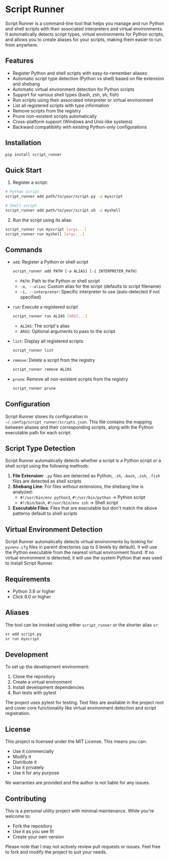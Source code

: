 # Script Runner

Script Runner is a command-line tool that helps you manage and run Python and shell scripts with their associated interpreters and virtual environments. It automatically detects script types, virtual environments for Python scripts, and allows you to create aliases for your scripts, making them easier to run from anywhere.

## Features

- Register Python and shell scripts with easy-to-remember aliases
- Automatic script type detection (Python vs shell) based on file extension and shebang
- Automatic virtual environment detection for Python scripts
- Support for various shell types (bash, zsh, sh, fish)
- Run scripts using their associated interpreter or virtual environment
- List all registered scripts with type information
- Remove scripts from the registry
- Prune non-existent scripts automatically
- Cross-platform support (Windows and Unix-like systems)
- Backward compatibility with existing Python-only configurations

## Installation

```bash
pip install script_runner
```

## Quick Start

1. Register a script:
```bash
# Python script
script_runner add path/to/your/script.py -a myscript

# Shell script
script_runner add path/to/your/script.sh -a myshell
```

2. Run the script using its alias:
```bash
script_runner run myscript [args...]
script_runner run myshell [args...]
```

## Commands

- `add`: Register a Python or shell script
  ```bash
  script_runner add PATH [-a ALIAS] [-i INTERPRETER_PATH]
  ```
  - `PATH`: Path to the Python or shell script
  - `-a, --alias`: Custom alias for the script (defaults to script filename)
  - `-i, --interpreter`: Specific interpreter to use (auto-detected if not specified)

- `run`: Execute a registered script
  ```bash
  script_runner run ALIAS [ARGS...]
  ```
  - `ALIAS`: The script's alias
  - `ARGS`: Optional arguments to pass to the script

- `list`: Display all registered scripts
  ```bash
  script_runner list
  ```

- `remove`: Delete a script from the registry
  ```bash
  script_runner remove ALIAS
  ```

- `prune`: Remove all non-existent scripts from the registry
  ```bash
  script_runner prune
  ```

## Configuration

Script Runner stores its configuration in `~/.config/script_runner/scripts.json`. This file contains the mapping between aliases and their corresponding scripts, along with the Python executable path for each script.

## Script Type Detection

Script Runner automatically detects whether a script is a Python script or a shell script using the following methods:

1. **File Extension**: `.py` files are detected as Python, `.sh`, `.bash`, `.zsh`, `.fish` files are detected as shell scripts
2. **Shebang Line**: For files without extensions, the shebang line is analyzed:
   - `#!/usr/bin/env python3`, `#!/usr/bin/python` → Python script
   - `#!/bin/bash`, `#!/usr/bin/env zsh` → Shell script
3. **Executable Files**: Files that are executable but don't match the above patterns default to shell scripts

## Virtual Environment Detection

Script Runner automatically detects virtual environments by looking for `pyvenv.cfg` files in parent directories (up to 5 levels by default). It will use the Python executable from the nearest virtual environment found. If no virtual environment is detected, it will use the system Python that was used to install Script Runner.

## Requirements

- Python 3.8 or higher
- Click 8.0 or higher

## Aliases

The tool can be invoked using either `script_runner` or the shorter alias `sr`:

```bash
sr add script.py
sr run myscript
```

## Development

To set up the development environment:

1. Clone the repository
2. Create a virtual environment
3. Install development dependencies
4. Run tests with pytest

The project uses pytest for testing. Test files are available in the project root and cover core functionality like virtual environment detection and script registration.

## License

This project is licensed under the MIT License. This means you can:
- Use it commercially
- Modify it
- Distribute it
- Use it privately
- Use it for any purpose

No warranties are provided and the author is not liable for any issues.

## Contributing

This is a personal utility project with minimal maintenance. While you're welcome to:
- Fork the repository
- Use it as you see fit
- Create your own version

Please note that I may not actively review pull requests or issues. Feel free to fork and modify the project to suit your needs.
